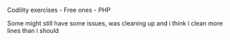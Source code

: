 Codility exercises - Free ones - PHP

Some might still have some issues, was cleaning up and i think i clean more lines than i should
